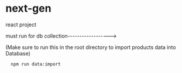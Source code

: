 # next-gen
 react project
 
 must run for db collection------------------>
 
 (Make sure to run this in the root directory to import products data into Database) 

 ```sh
   npm run data:import
   ```
